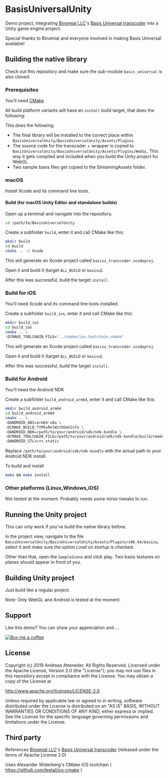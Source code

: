 # BasisUniversalUnity

Demo project, integrating [Binomial LLC](http://www.binomial.info)'s [Basis Universal transcoder](https://github.com/BinomialLLC/basis_universal) into a Unity game engine project.

Special thanks to Binomial and everyone involved in making Basis Universal available!

## Building the native library

Check out this repository and make sure the sub-module `basis_universal` is also cloned.

### Prerequisites

You'll need [CMake](https://cmake.org)

All build platform variants will have an `install` build target, that does the following:

This does the following:

- The final library will be installed to the correct place within `BasisUniversalUnity/BasisUniversalUnity/Assets/Plugins`.
- The source code for the transcoder + wrapper is copied to `BasisUniversalUnity/BasisUniversalUnity/Assets/Plugins/WebGL`. This way it gets compiled and included when you build the Unity project for WebGL.
- Two sample basis files get copied to the StreamingAssets folder.

### macOS

Install Xcode and its command line tools.

#### Build (for macOS Unity Editor and standalone builds)

Open up a terminal and navigate into the repository.

```bash
cd /path/to/BasisUniversalUnity
```

Create a subfolder `build`, enter it and call CMake like this:

```bash
mkdir build
cd build
cmake .. -G Xcode
```

This will generate an Xcode project called `basisu_transcoder.xcodeproj`.

Open it and build it (target `ALL_BUILD` or `basisu`).

After this was successful, build the target `install`.

### Build for iOS

You'll need Xcode and its command line tools installed.

Create a subfolder `build_ios`, enter it and call CMake like this:

```bash
mkdir build_ios
cd build_ios
cmake .. \
-DCMAKE_TOOLCHAIN_FILE="../cmake/ios.toolchain.cmake"
```

This will generate an Xcode project called `basisu_transcoder.xcodeproj`.

Open it and build it (target `ALL_BUILD` or `basisu`).

After this was successful, build the target `install`.

### Build for Android

You'll need the Android NDK

Create a subfolder `build_android_arm64`, enter it and call CMake like this:

```bash
mkdir build_android_arm64
cd build_android_arm64
cmake .. \
-DANDROID_ABI=arm64-v8a \
-DCMAKE_BUILD_TYPE=RelWithDebInfo \
-DANDROID_NDK=/path/to/your/android/sdk/ndk-bundle \
-DCMAKE_TOOLCHAIN_FILE=/path/to/your/android/sdk/ndk-bundle/build/cmake/android.toolchain.cmake \
-DANDROID_STL=c++_static
```

Replace `/path/to/your/android/sdk/ndk-bundle` with the actual path to your Android NDK install.

To build and install

```bash
make && make install
```

### Other platforms (Linux,Windows,iOS)

Not tested at the moment. Probably needs some minor tweaks to run.

## Running the Unity project

This can only work if you've build the native library before.

In the project view, navigate to the file `BasisUniversalUnity/BasisUniversalUnity/Assets/Plugins/x86_64/basisu`, select it and make sure the option *Load on startup* is checked.

Other than that, open the `SampleScene` and click play. Two basis textures on planes should appear in front of you.

## Building Unity project

Just build like a regular project.

Note: Only WebGL and Android is tested at the moment.

## Support

Like this demo? You can show your appreciation and ...

[![Buy me a coffee](https://az743702.vo.msecnd.net/cdn/kofi1.png?v=0)](https://ko-fi.com/C0C3BW7G)

## License

Copyright (c) 2019 Andreas Atteneder, All Rights Reserved.
Licensed under the Apache License, Version 2.0 (the "License");
you may not use files in this repository except in compliance with the License.
You may obtain a copy of the License at

   <http://www.apache.org/licenses/LICENSE-2.0>

Unless required by applicable law or agreed to in writing, software
distributed under the License is distributed on an "AS IS" BASIS,
WITHOUT WARRANTIES OR CONDITIONS OF ANY KIND, either express or implied.
See the License for the specific language governing permissions and
limitations under the License.

## Third party

References [Binomial LLC](http://www.binomial.info)'s [Basis Universal transcoder](https://github.com/BinomialLLC/basis_universal) (released under the terms of Apache License 2.0)

Uses Alexander Widerberg's CMake iOS toolchain ( <https://github.com/leetal/ios-cmake> )
